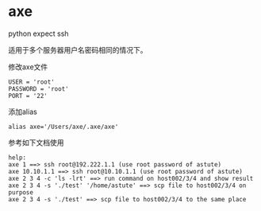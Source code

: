 # axe
python expect ssh 

适用于多个服务器用户名密码相同的情况下。

修改axe文件
```
USER = 'root'
PASSWORD = 'root'
PORT = '22'
```
添加alias
```
alias axe='/Users/axe/.axe/axe'
```
参考如下文档使用
```
help:
axe 1 ==> ssh root@192.222.1.1 (use root password of astute)
axe 10.10.1.1 ==> ssh root@10.10.1.1 (use root password of astute)
axe 2 3 4 -c 'ls -lrt' ==> run command on host002/3/4 and show result
axe 2 3 4 -s './test' '/home/astute' ==> scp file to host002/3/4 on purpose
axe 2 3 4 -s './test' ==> scp file to host002/3/4 to the same place
```
